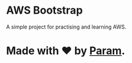 # AWS Bootstrap
A simple project for practising and learning AWS.

# Made with ❤ by [Param](https://www.paramsid.com).